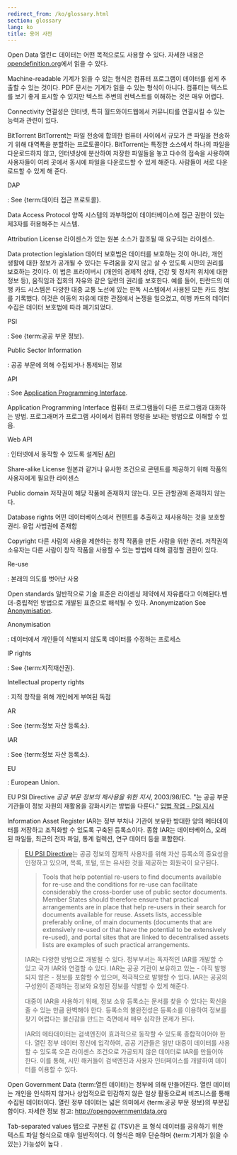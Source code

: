```yaml
---
redirect_from: /ko/glossary.html
section: glossary
lang: ko
title: 용어 사전
---
```


Open Data 열린ㄷ 데이터는 어떤 목적으로도 사용할 수 있다. 자세한 내용은 [opendefinition.org](http://www.opendefinition.org/)에서 읽을 수 있다.

Machine-readable 기계가 읽을 수 있는 형식은 컴퓨터 프로그램이 데이터를 쉽게 추출할 수 있는 것이다. PDF 문서는 기계가 읽을 수 있는 형식이 아니다. 컴퓨터는 텍스트를 보기 좋게 표시할 수 있지만 텍스트 주변의 컨텍스트를 이해하는 것은 매우 어렵다.

Connectivity 연결성은 인터넷, 특히 월드와이드웹에서 커뮤니티를 연결시킬 수 있는 능력과 관련이 있다.

BitTorrent BitTorrent는 파일 전송에 합의한 컴퓨터 사이에서 규모가 큰 파일을 전송하기 위해 대역폭을 분할하는 프로토콜이다. BitTorrent는 특정한 소스에서 하나의 파일을 다운로드하지 않고, 인터넷상에 분산하여 저장한 파일들을 놓고 다수의 접속을 사용하여 사용자들이 여러 곳에서 동시에 파일을 다운로드할 수 있게 해준다. 사람들이 서로 다운로드할 수 있게 해 준다.

DAP

:   See {term:데이터 접근 프로토콜}.

Data Access Protocol 양쪽 시스템의 과부하없이 데이터베이스에 접근 권한이 있는 제3자를 허용해주는 시스템.

Attribution License 라이센스가 있는 원본 소스가 참조될 때 요구되는 라이센스.

Data protection legislation 데이터 보호법은 데이터를 보호하는 것이 아니라, 개인 생활에 대한 정보가 공개될 수 있다는 두려움을 갖지 않고 살 수 있도록 시민의 권리를 보호하는 것이다. 이 법은 프라이버시 (개인의 경제적 상태, 건강 및 정치적 위치에 대한 정보 등), 움직임과 집회의 자유와 같은 일련의 권리를 보호한다. 예를 들어, 핀란드의 여행 카드 시스템은 다양한 대중 교통 노선에 있는 판독 시스템에서 사용된 모든 카드 정보를 기록했다. 이것은 이동의 자유에 대한 관점에서 논쟁을 일으켰고, 여행 카드의 데이터 수집은 데이터 보호법에 따라 폐기되었다.

PSI

:   See {term:공공 부문 정보}.

Public Sector Information

:   공공 부문에 의해 수집되거나 통제되는 정보

API

:   See [Application Programming Interface](/glossary/ko/terms/application-programming-interface/).

Application Programming Interface 컴퓨터 프로그램들이 다른 프로그램과 대화하는 방법. 프로그래머가 프로그램 사이에서 컴퓨터 명령을 보내는 방법으로 이해할 수 있음.

Web API

:   인터넷에서 동작할 수 있도록 설계된 [API](/glossary/ko/terms/api/)

Share-alike License 원본과 같거나 유사한 조건으로 콘텐트를 제공하기 위해 작품의 사용자에게 필요한 라이센스

Public domain 저작권이 해당 작품에 존재하지 않는다. 모든 관할권에 존재하지 않는다.

Database rights 어떤 데이터베이스에서 컨텐트를 추출하고 재사용하는 것을 보호할 권리. 유럽 사법권에 존재함

Copyright 다른 사람의 사용을 제한하는 창작 작품을 만든 사람을 위한 권리. 저작권의 소유자는 다른 사람이 창작 작품을 사용할 수 있는 방법에 대해 결정할 권한이 있다.

Re-use

:   본래의 의도를 벗어난 사용

Open standards 일반적으로 기술 표준은 라이센싱 제약에서 자유롭다고 이해된다.벤더-중립적인 방법으로 개발된 표준으로 해석될 수 있다. Anonymization See [Anonymisation](/glossary/ko/terms/anonymisation/).

Anonymisation

:   데이터에서 개인들이 식별되지 않도록 데이터를 수정하는 프로세스

IP rights

:   See {term:지적재산권}.

Intellectual property rights

:   지적 창작을 위해 개인에게 부여된 독점

AR

:   See {term:정보 자산 등록소}.

IAR

:   See {term:정보 자산 등록소}.

EU

:   European Union.

EU PSI Directive *공공 부문 정보의 재사용을 위한 지시*, 2003/98/EC. "는 공공 부문 기관들이 정보 자원의 재활용을 강화시키는 방법을 다룬다." [입법 작업 - PSI 지시](http://ec.europa.eu/information_society/policy/psi/actions_eu/policy_actions/index_en.htm)

Information Asset Register IAR는 정부 부처나 기관이 보유한 방대한 양의 메타데이터를 저장하고 조직화할 수 있도록 구축된 등록소이다. 종합 IAR는 데이터베이스, 오래된 파일들, 최근의 전자 파일, 통계 컬렉션, 연구 데이터 등을 포함한다.

> [EU PSI Directive](/glossary/ko/terms/eu-psi-directive/)는 공공 정보의 잠재적 사용자를 위해 자산 등록소의 중요성을 인정하고 있으며, 목록, 포털, 또는 유사한 것을 제공하는 회원국이 요구된다.
>
> > Tools that help potential re-users to find documents available for re-use and the conditions for re-use can facilitate considerably the cross-border use of public sector documents. Member States should therefore ensure that practical arrangements are in place that help re-users in their search for documents available for reuse. Assets lists, accessible preferably online, of main documents (documents that are extensively re-used or that have the potential to be extensively re-used), and portal sites that are linked to decentralised assets lists are examples of such practical arrangements.
>
> IAR는 다양한 방법으로 개발될 수 있다. 정부부서는 독자적인 IAR를 개발할 수 있고 국가 IAR와 연결할 수 있다. IAR는 공공 기관이 보유하고 있는 - 아직 발행되지 않은 - 정보를 포함할 수 있으며, 적극적으로 발행할 수 있다. IAR는 공공의 구성원이 존재하는 정보와 요청된 정보를 식별할 수 있게 해준다.
>
> 대중이 IAR을 사용하기 위해, 정보 소유 등록소는 문서를 찾을 수 있다는 확신을 줄 수 있는 만큼 완벽해야 한다. 등록소의 불완전성은 등록소를 이용하여 정보를 찾기 어렵다는 불신감을 만드는 측면에서 매우 심각한 문제가 된다.
>
> IAR의 메타데이터는 검색엔진이 효과적으로 동작할 수 있도록 종합적이어야 한다. 열린 정부 데이터 정신에 입각하여, 공공 기관들은 일반 대중이 데이터를 사용할 수 있도록 오픈 라이센스 조건으로 가공되지 않은 데이터로 IAR를 만들어야 한다. 이를 통해, 시민 해커들이 검색엔진과 사용자 인터페이스를 개발하여 데이터를 이용할 수 있다.

Open Government Data {term:열린 데이터}는 정부에 의해 만들어진다. 열린 데이터는 개인을 인식하지 않거나 상업적으로 민감하지 않은 일상 활동으로써 비즈니스를 통해 수집된 데이터이다. 열린 정부 데이터는 넓은 의미에서 {term:공공 부문 정보}의 부분집합이다. 자세한 정보 참고: <http://opengovernmentdata.org>

Tab-separated values 탭으로 구분된 값 (TSV)은 표 형식 데이터를 공유하기 위한 텍스트 파일 형식으로 매우 일반적이다. 이 형식은 매우 단순하며 {term:기계가 읽을 수 있는} 가능성이 높다 .
